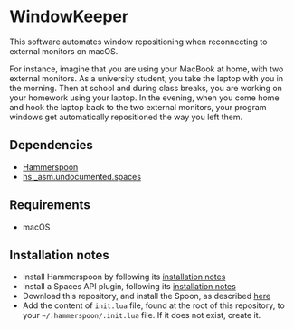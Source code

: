 # WindowKeeper

This software automates window repositioning when reconnecting to external monitors on macOS.

For instance, imagine that you are using your MacBook at home, with two external monitors. As a university student, you take the laptop with you in the morning. Then at school and during class breaks, you are working on your homework using your laptop. In the evening, when you come home and hook the laptop back to the two external monitors, your program windows get automatically repositioned the way you left them.

## Dependencies
* [Hammerspoon](http://www.hammerspoon.org)
* [hs._asm.undocumented.spaces](https://github.com/asmagill/hs._asm.undocumented.spaces)

## Requirements
* macOS

## Installation notes
* Install Hammerspoon by following its [installation notes](http://www.hammerspoon.org/go/)
* Install a Spaces API plugin, following its [installation notes](https://github.com/asmagill/hs._asm.undocumented.spaces#installation)
* Download this repository, and install the Spoon, as described [here](https://github.com/Hammerspoon/hammerspoon/blob/master/SPOONS.md#how-do-i-install-a-spoon)
* Add the content of `init.lua` file, found at the root of this repository, to your `~/.hammerspoon/.init.lua` file. If it does not exist, create it.
